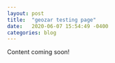 ```yaml
---
layout: post
title:  "geozar testing page"
date:   2020-06-07 15:54:49 -0400
categories: blog
---
```

Content coming soon!

